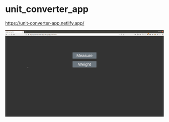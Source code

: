 # unit_converter_app
https://unit-converter-app.netlify.app/


<img src="./demo/demo.gif" title="project preview gif" >